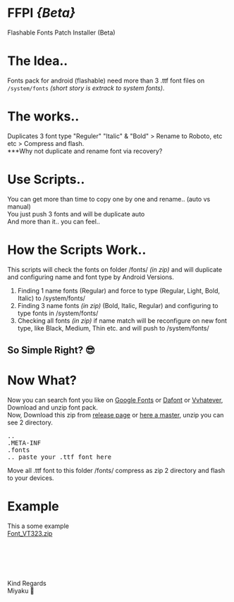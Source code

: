 # FFPI *{Beta}*
Flashable Fonts Patch Installer (Beta)

# The Idea..
Fonts pack for android (flashable) need more than 3 .ttf font files on <code>/system/fonts</code> *(short story is extrack to system fonts)*.

# The works..
Duplicates 3 font type "Reguler" "Italic" & "Bold" > Rename to Roboto, etc etc > Compress and flash.<br />
***Why not duplicate and rename font via recovery? 

# Use Scripts..
You can get more than time to copy one by one and rename.. (auto vs manual)<br />
You just push 3 fonts and will be duplicate auto<br />
And more than it.. you can feel..

# How the Scripts Work..
This scripts will check the fonts on folder /fonts/ *(in zip)* and will duplicate and configuring name and font type by Android Versions.<br />
1) Finding 1 name fonts (Regular) and force to type (Regular, Light, Bold, Italic) to /system/fonts/<br />
2) Finding 3 name fonts *(in zip)* (Bold, Italic, Regular) and configuring to type fonts in /system/fonts/<br />
3) Checking all fonts *(in zip)* if name match will be reconfigure on new font type, like Black, Medium, Thin etc. and will push to /system/fonts/<br />

## So Simple Right? 😎

# Now What?
Now you can search font you like on <a href="//google.com/fonts">Google Fonts</a> or <a href="http://www.dafont.com">Dafont</a> or <a href="https://github.com/Miyaku/ffpi/blob/docs/fonts.zip">Vvhatever</a>, Download and unzip font pack. <br />Now, Download this zip from <a href="https://github.com/Miyaku/ffpi/releases">release page</a> or <a href="https://github.com/Miyaku/ffpi/files/1056751/flashable.fonts.patch.installer.v.1.0.zip">here a master</a>, unzip you can see 2 directory.
<pre>..
.META-INF
.fonts
.. paste your .ttf font here
</pre>
Move all .ttf font to this folder /fonts/ compress as zip 2 directory and flash to your devices.

# Example
This a some example<br />
[Font_VT323.zip](https://github.com/Miyaku/ffpi/files/2418087/Font_VT323.zip)<br />

<br /><br /><br /><br />

Kind Regards<br />
Miyaku 💋
<br />


